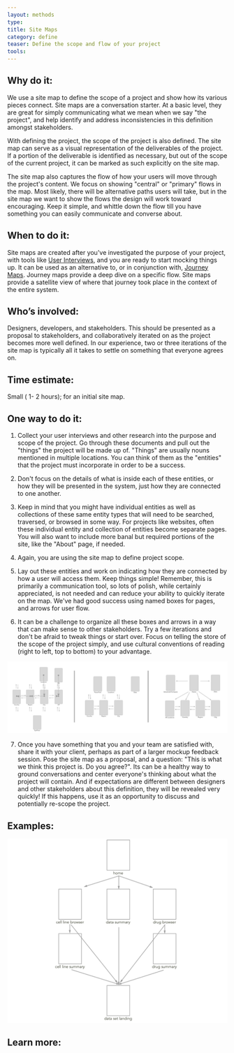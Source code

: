 ```yaml
---
layout: methods
type:
title: Site Maps
category: define
teaser: Define the scope and flow of your project
tools:
---
```


## Why do it:


We use a site map to define the scope of a project and show how its various pieces connect. Site maps are a conversation starter. At a basic level, they are great for simply communicating what we mean when we say "the project", and help identify and address inconsistencies in this definition amongst stakeholders.

With defining the project, the scope of the project is also defined. The site map can serve as a visual representation of the deliverables of the project. If a portion of the deliverable is identified as necessary, but out of the scope of the current project, it can be marked as such explicitly on the site map.

The site map also captures the flow of how your users will move through the project's content. We focus on showing "central" or "primary" flows in the map. Most likely, there will be alternative paths users will take, but in the site map we want to show the flows the design will work toward encouraging. Keep it simple, and whittle down the flow till you have something you can easily communicate and converse about.

## When to do it:

Site maps are created after you've investigated the purpose of your project, with tools like [User Interviews](/methods/interviews/), and you are ready to start mocking things up. It can be used as an alternative to, or in conjunction with, [Journey Maps](/methods/journey-maps/). Journey maps provide a deep dive on a specific flow. Site maps provide a satellite view of where that journey took place in the context of the entire system.


## Who’s involved:

Designers, developers, and stakeholders. This should be presented as a proposal to stakeholders, and collaboratively iterated on as the project becomes more well defined. In our experience, two or three iterations of the site map is typically all it takes to settle on something that everyone agrees on.


## Time estimate:

Small ( 1- 2 hours); for an initial site map.

## One way to do it:

1. Collect your user interviews and other research into the purpose and scope of the project. Go through these documents and pull out the "things" the project will be made up of. "Things" are usually nouns mentioned in multiple locations. You can think of them as the "entities" that the project must incorporate in order to be a success.

2. Don't focus on the details of what is inside each of these entities, or how they will be presented in the system, just how they are connected to one another.

3. Keep in mind that you might have individual entities as well as collections of these same entity types that will need to be searched, traversed, or browsed in some way. For projects like websites, often these individual entity and collection of entities become separate pages. You will also want to include more banal but required portions of the site, like the "About" page, if needed.

4. Again, you are using the site map to define project scope.

5. Lay out these entities and work on indicating how they are connected by how a user will access them. Keep things simple! Remember, this is primarily a communication tool, so lots of polish, while certainly appreciated, is not needed and can reduce your ability to quickly iterate on the map. We've had good success using named boxes for pages, and arrows for user flow.


6. It can be a challenge to organize all these boxes and arrows in a way that can make sense to other stakeholders. Try a few iterations and don't be afraid to tweak things or start over. Focus on telling the store of the scope of the project simply, and use cultural conventions of reading (right to left, top to bottom) to your advantage.

![Sitemap Evolution](/img/methods/site-maps/site_map_evolution.jpg)

7. Once you have something that you and your team are satisfied with, share it with your client, perhaps as part of a larger mockup feedback session. Pose the site map as a proposal, and a question: "This is what we think this project is. Do you agree?". Its can be a healthy way to ground conversations and center everyone's thinking about what the project will contain. And if expectations are different between designers and other stakeholders about this definition, they will be revealed very quickly! If this happens, use it as an opportunity to discuss and potentially re-scope the project.


## Examples:

![Example Sitemap](/img/methods/site-maps/site_map_example.jpg)

## Learn more: 
